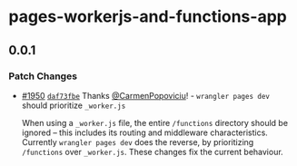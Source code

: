 # pages-workerjs-and-functions-app

## 0.0.1

### Patch Changes

- [#1950](https://github.com/cloudflare/wrangler/pull/1950) [`daf73fbe`](https://github.com/cloudflare/wrangler/commit/daf73fbe03b55631383cdc86a05eac12d2775875) Thanks [@CarmenPopoviciu](https://github.com/CarmenPopoviciu)! - `wrangler pages dev` should prioritize `_worker.js`

  When using a `_worker.js` file, the entire `/functions` directory should be ignored – this includes its routing and middleware characteristics. Currently `wrangler pages dev` does the reverse, by prioritizing
  `/functions` over `_worker.js`. These changes fix the current behaviour.
